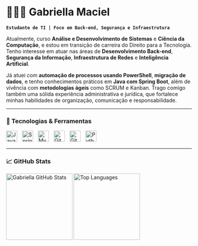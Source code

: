 # 👩🏻‍💻 Gabriella Maciel

**`Estudante de TI | Foco em Back-end, Segurança e Infraestrutura`**

Atualmente, curso **Análise e Desenvolvimento de Sistemas** e **Ciência da Computação**, e estou em transição de carreira do Direito para a Tecnologia. Tenho interesse em atuar nas áreas de **Desenvolvimento Back-end**, **Segurança da Informação**, **Infraestrutura de Redes** e **Inteligência Artificial**. 

Já atuei com **automação de processos usando PowerShell**, **migração de dados**, e tenho conhecimentos práticos em **Java com Spring Boot**, além de vivência com **metodologias ágeis** como SCRUM e Kanban. Trago comigo também uma sólida experiência administrativa e jurídica, que fortalece minhas habilidades de organização, comunicação e responsabilidade.

---

### 🚀 Tecnologias & Ferramentas

<img align="left" alt="Java" title="Java" width="30px" style="padding-right:10px;" src="https://cdn.jsdelivr.net/gh/devicons/devicon/icons/java/java-original.svg" />
<img align="left" alt="Spring" title="Spring Boot" width="30px" style="padding-right:10px;" src="https://cdn.jsdelivr.net/gh/devicons/devicon/icons/spring/spring-original.svg" />
<img align="left" alt="MySQL" title="MySQL" width="30px" style="padding-right:10px;" src="https://cdn.jsdelivr.net/gh/devicons/devicon/icons/mysql/mysql-original.svg" />
<img align="left" alt="Git" title="Git" width="30px" style="padding-right:10px;" src="https://cdn.jsdelivr.net/gh/devicons/devicon/icons/git/git-original.svg" />
<img align="left" alt="GitHub" title="GitHub" width="30px" style="padding-right:10px;" src="https://cdn.jsdelivr.net/gh/devicons/devicon/icons/github/github-original.svg" />
<img align="left" alt="Python" title="Python (iniciante)" width="30px" style="padding-right:10px;" src="https://cdn.jsdelivr.net/gh/devicons/devicon/icons/python/python-original.svg" />

<br/>
<br/>

---

### 📈 GitHub Stats

<p>
  <img 
    align="left" 
    alt="Gabriella GitHub Stats" 
    height="180" 
    src="https://github-readme-stats.vercel.app/api?username=gabsmaciel&show_icons=true&theme=tokyonight&locale=pt-br" 
  />

  <img 
    align="left" 
    alt="Top Languages" 
    height="180" 
    src="https://github-readme-stats.vercel.app/api/top-langs/?username=gabsmaciel&layout=compact&theme=tokyonight&locale=pt-br" 
  />
</p>

<br/><br/><br/><br/><br/><br/><br/><br/><br/><br/><br/><br/>
